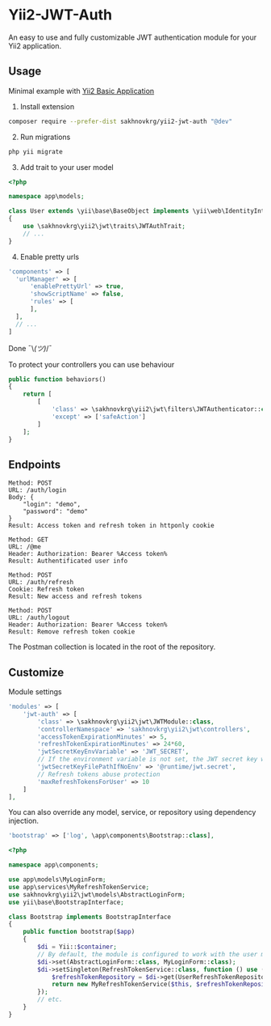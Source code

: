 # Yii2-JWT-Auth
An easy to use and fully customizable JWT authentication module for your Yii2 application.

## Usage
Minimal example with [Yii2 Basic Application](https://github.com/yiisoft/yii2-app-basic)

1. Install extension
```bash
composer require --prefer-dist sakhnovkrg/yii2-jwt-auth "@dev"
```
2. Run migrations
```bash
php yii migrate
```
3. Add trait to your user model
```php
<?php

namespace app\models;

class User extends \yii\base\BaseObject implements \yii\web\IdentityInterface
{
    use \sakhnovkrg\yii2\jwt\traits\JWTAuthTrait;
    // ...
}
```
4. Enable pretty urls
```php
'components' => [
  'urlManager' => [
      'enablePrettyUrl' => true,
      'showScriptName' => false,
      'rules' => [
      ],
  ],
  // ...
]
```
Done  ¯\\_(ツ)_/¯

To protect your controllers you can use behaviour
```php
public function behaviors()
{
    return [
        [
            'class' => \sakhnovkrg\yii2\jwt\filters\JWTAuthenticator::class,
            'except' => ['safeAction']
        ]
    ];
}
```
## Endpoints
```
Method: POST
URL: /auth/login
Body: {
    "login": "demo",
    "password": "demo"
}
Result: Access token and refresh token in httponly cookie

Method: GET
URL: /@me
Header: Authorization: Bearer %Access token%
Result: Authentificated user info

Method: POST
URL: /auth/refresh
Cookie: Refresh token
Result: New access and refresh tokens

Method: POST
URL: /auth/logout
Header: Authorization: Bearer %Access token%
Result: Remove refresh token cookie
```
The Postman collection is located in the root of the repository.
## Customize
Module settings
```php
'modules' => [
    'jwt-auth' => [
        'class' => \sakhnovkrg\yii2\jwt\JWTModule::class,
        'controllerNamespace' => 'sakhnovkrg\yii2\jwt\controllers',
        'accessTokenExpirationMinutes' => 5,
        'refreshTokenExpirationMinutes' => 24*60,
        'jwtSecretKeyEnvVariable' => 'JWT_SECRET',
        // If the environment variable is not set, the JWT secret key will be automatically generated at the specified path
        'jwtSecretKeyFilePathIfNoEnv' => '@runtime/jwt.secret',
        // Refresh tokens abuse protection
        'maxRefreshTokensForUser' => 10 
    ]
],
```
You can also override any model, service, or repository using dependency injection.
```php
'bootstrap' => ['log', \app\components\Bootstrap::class],
```
```php
<?php

namespace app\components;

use app\models\MyLoginForm;
use app\services\MyRefreshTokenService;
use sakhnovkrg\yii2\jwt\models\AbstractLoginForm;
use yii\base\BootstrapInterface;

class Bootstrap implements BootstrapInterface
{
    public function bootstrap($app)
    {
        $di = Yii::$container;
        // By default, the module is configured to work with the user model from the Yii2 Basic Application, so in a real application, you will need to customize the form for your own user model.
        $di->set(AbstractLoginForm::class, MyLoginForm::class);
        $di->setSingleton(RefreshTokenService::class, function () use ($di) {
            $refreshTokenRepository = $di->get(UserRefreshTokenRepository::class);
            return new MyRefreshTokenService($this, $refreshTokenRepository);
        });
        // etc.
    }
}
```
